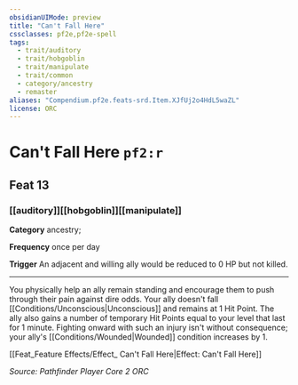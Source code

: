 ```yaml
---
obsidianUIMode: preview
title: "Can't Fall Here"
cssclasses: pf2e,pf2e-spell
tags:
  - trait/auditory
  - trait/hobgoblin
  - trait/manipulate
  - trait/common
  - category/ancestry
  - remaster
aliases: "Compendium.pf2e.feats-srd.Item.XJfUj2o4HdL5waZL"
license: ORC
---
```

# Can't Fall Here `pf2:r`
## Feat 13
### [[auditory]][[hobgoblin]][[manipulate]]

**Category** ancestry; 




**Frequency** once per day

**Trigger** An adjacent and willing ally would be reduced to 0 HP but not killed.

* * *

You physically help an ally remain standing and encourage them to push through their pain against dire odds. Your ally doesn't fall [[Conditions/Unconscious|Unconscious]] and remains at 1 Hit Point. The ally also gains a number of temporary Hit Points equal to your level that last for 1 minute. Fighting onward with such an injury isn't without consequence; your ally's [[Conditions/Wounded|Wounded]] condition increases by 1.

[[Feat_Feature Effects/Effect_ Can't Fall Here|Effect: Can't Fall Here]]

*Source: Pathfinder Player Core 2*
*ORC*